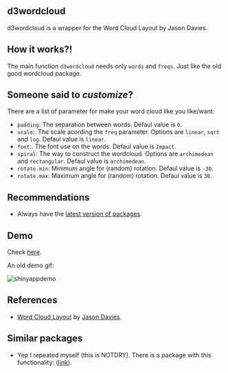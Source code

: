 <!-- README.md is generated from README.Rmd. Please edit that file -->
d3wordcloud
-----------

d3wordcloud is a wrapper for the Word Cloud Layout by Jason Davies.

How it works?!
--------------

The main function `d3wordcloud` needs only `words` and `freqs`. Just
like the old good wordcloud package.

Someone said to *customize*?
----------------------------

There are a list of parameter for make your word cloud like you
like/want:

-   `padding`: The separation between words. Defaul value is `0`.
-   `scale`:. The scale acording the `freq` parameter. Options are
    `linear`, `sqrt` and `log`. Defaul value is `linear`.
-   `font`:. The font use on the words. Defaul value is `Impact`.
-   `spiral`: The way to construct the wordcloud. Options are
    `archimedean` and `rectangular`. Defaul value is `archimedean`.
-   `rotate.min`: Minimum angle for (random) rotation. Defaul value is
    `-30`.
-   `rotate.max`: Maximum angle for (random) rotation. Defaul value is
    `30`.

Recommendations
---------------

-   Always have the [latest version of
    packages](https://github.com/ramnathv/htmlwidgets/issues/100).

Demo
----

Check [here](http://r-shiny-apps.jkunst.com/d3wordcloud/).

An old demo gif:

![shinyappdemo](extras/d2wordcloud_demo.gif)

References
----------

-   [Word Cloud Layout](http://www.jasondavies.com/wordcloud) by [Jason
    Davies](http://www.jasondavies.com).

Similar packages
----------------

-   Yep I repeated myself (this is NOTDRY). There is a package with this
    functionality: ([link](https://github.com/adymimos/rWordCloud)).
